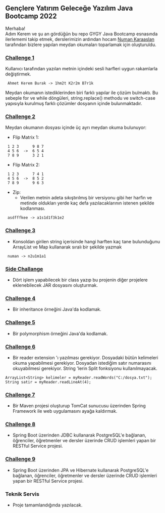 ## Gençlere Yatırım Geleceğe Yazılım Java Bootcamp 2022
Merhaba!  
Adım Kerem ve şu an gördüğün bu repo GYGY Java Bootcamp esnasında ilerlememi takip etmek, derslerimizin ardından hocam [Numan Karaaslan](https://github.com/numankaraaslan) tarafından bizlere yapılan meydan okumaları toparlamak için oluşturuldu.
  
### [Challenge 1](https://github.com/ahmetkeremburak/GYGY---Java---2022/tree/main/Challenge_01/src)
Kullanıcı tarafından yazılan metnin içindeki sesli harfleri uygun rakamlarla değiştirmek. 
```
 Ahmet Kerem Burak -> 1hm2t K2r2m B7r1k
```
Meydan okumanın istediklerinden biri farklı yapılar ile çözüm bulmaktı. Bu sebeple for ve while döngüleri, string.replace() methodu ve switch-case yapısıyla kurulmuş farklı çözümler dosyanın içinde bulunmaktadır.

### [Challenge 2](https://github.com/ahmetkeremburak/GYGY---Java---2022/tree/main/Challenge_02/src)
Meydan okumanın dosyası içinde üç ayrı meydan okuma bulunuyor:
- Flip Matrix 1:
```
 1 2 3      9 8 7
 4 5 6  ->  6 5 4
 7 8 9      3 2 1
```
- Flip Matrix 2:
```
 1 2 3      7 4 1
 4 5 6  ->  8 5 2
 7 8 9      9 6 3
```
- Zip:
  - Verilen metnin adeta sıkıştırılmış bir versiyonu gibi her harfin ve metinde oldukları yerde kaç defa yazılacaklarının istenen şekilde kodlanması.
```
 asdfffkee -> a1s1d1f3k1e2
```
  
### [Challenge 3](https://github.com/ahmetkeremburak/GYGY---Java---2022/tree/main/Challenge_03/src/zipItUp)
  
- Konsoldan girilen string içerisinde hangi harften kaç tane bulunduğunu ArrayList ve Map kullanarak sıralı bir şekilde yazmak
```
 numan -> n2u1m1a1
```

### [Side Challange](https://github.com/ahmetkeremburak/GYGY---Java---2022/tree/main/Simple%20Calculator)

- Dört işlem yapabilecek bir class yazıp bu projenin diğer projelere eklenebilecek JAR dosyasını oluşturmak.

### [Challenge 4](https://github.com/ahmetkeremburak/GYGY---Java---2022/tree/main/Challenge_04/src)

- Bir inheritance örneğini Java'da kodlamak.  

### [Challenge 5](https://github.com/ahmetkeremburak/GYGY---Java---2022/tree/main/Challenge_05/src)

- Bir polymorphism örneğini Java'da kodlamak.

### [Challenge 6](https://github.com/ahmetkeremburak/GYGY---Java---2022/tree/main/Challenge_06/src)

- Bir reader extension 'ı yazılması gerekiyor. Dosyadaki bütün kelimeleri okuma yapabilmesi gerekiyor. Dosyadan istediğim satır numarasını okuyabilmesi gerekiyor. String 'lerin Split fonksiyonu kullanılmayacak. 
```
ArrayList<String> kelimeler = myReader.readWords("C:/dosya.txt");
String satir = myReader.readLineAt(4);
```
### [Challenge 7](https://github.com/ahmetkeremburak/GYGY---Java---2022/tree/main/Challenge_07/src/main)
- Bir Maven projesi oluşturup TomCat sunucusu üzerinden Spring Framework ile web uygulamasını ayağa kaldırmak.
### [Challenge 8](https://github.com/ahmetkeremburak/GYGY---Java---2022/tree/main/Challenge_08)
- Spring Boot üzerinden JDBC kullanarak PostgreSQL'e bağlanan, öğrenciler, öğretmenler ve dersler üzerinde CRUD işlemleri yapan bir RESTful Service projesi.
### [Challenge 9](https://github.com/ahmetkeremburak/GYGY---Java---2022/tree/main/Challenge_09)
- Spring Boot üzerinden JPA ve Hibernate kullanarak PostgreSQL'e bağlanan, öğrenciler, öğretmenler ve dersler üzerinde CRUD işlemleri yapan bir RESTful Service projesi.
### Teknik Servis
- Proje tamamlandığında yazılacak.
